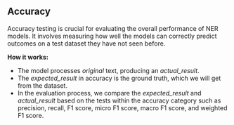 
<div class="h3-box" markdown="1">

## Accuracy
 
Accuracy testing is crucial for evaluating the overall performance of NER models. It involves measuring how well the models can correctly predict outcomes on a test dataset they have not seen before.

**How it works:**

- The model processes *original* text, producing an *actual_result*.
- The *expected_result* in accuracy is the ground truth, which we will get from the dataset.
- In the evaluation process, we compare the *expected_result* and *actual_result* based on the tests within the accuracy category such as precision, recall, F1 score, micro F1 score, macro F1 score, and weighted F1 score.


</div>